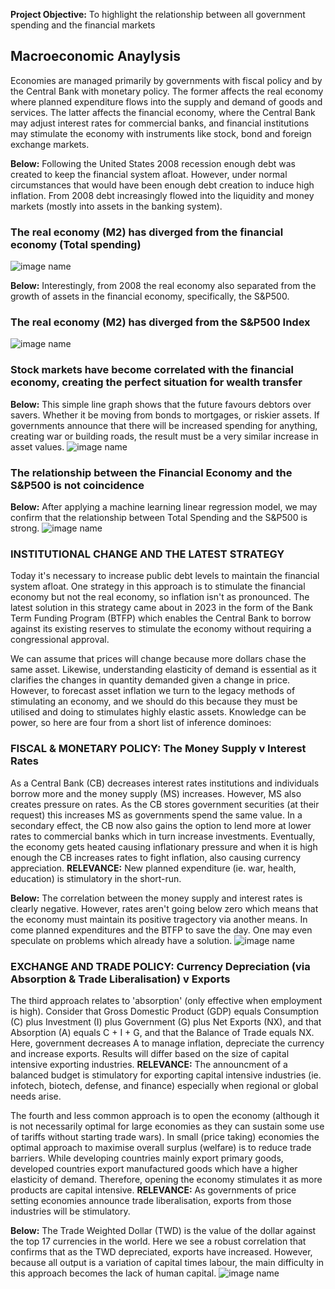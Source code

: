 **Project Objective:** To highlight the relationship between all government spending and the financial markets

## Macroeconomic Anaylysis
Economies are managed primarily by governments with fiscal policy and by the Central Bank with monetary policy. The former affects the real economy where planned expenditure flows into the supply and demand of goods and services. The latter affects the financial economy, where the Central Bank may adjust interest rates for commercial banks, and financial institutions may stimulate the economy with instruments like stock, bond and foreign exchange markets.

**Below:** Following the United States 2008 recession enough debt was created to keep the financial system afloat. However, under normal circumstances that would have been enough debt creation to induce high inflation. From 2008 debt increasingly flowed into the liquidity and money markets (mostly into assets in the banking system).
### The real economy (M2) has diverged from the financial economy (Total spending)
![image name](image.jpg)


**Below:** Interestingly, from 2008 the real economy also separated from the growth of assets in the financial economy, specifically, the S&P500.
### The real economy (M2) has diverged from the S&P500 Index
![image name](image.jpg)


### Stock markets have become correlated with the financial economy, creating the perfect situation for wealth transfer
**Below:** This simple line graph shows that the future favours debtors over savers. Whether it be moving from bonds to mortgages, or riskier assets. If governments announce that there will be increased spending for anything, creating war or building roads, the result must be a very similar increase in asset values.
![image name](image.jpg)


### The relationship between the Financial Economy and the S&P500 is not coincidence
**Below:** After applying a machine learning linear regression model, we may confirm that the relationship between Total Spending and the S&P500 is strong.
![image name](image.jpg)

### INSTITUTIONAL CHANGE AND THE LATEST STRATEGY
Today it's necessary to increase public debt levels to maintain the financial system afloat. One strategy in this approach is to stimulate the financial economy but not the real economy, so inflation isn't as pronounced. The latest solution in this strategy came about in 2023 in the form of the Bank Term Funding Program (BTFP) which enables the Central Bank to borrow against its existing reserves to stimulate the economy without requiring a congressional approval. 

We can assume that prices will change because more dollars chase the same asset. Likewise, understanding elasticity of demand is essential as it clarifies the changes in quantity demanded given a change in price. However, to forecast asset inflation we turn to the legacy methods of stimulating an economy, and we should do this because they must be utilised and doing to stimulates highly elastic assets. Knowledge can be power, so here are four from a short list of inference dominoes:

### FISCAL & MONETARY POLICY: The Money Supply v Interest Rates
As a Central Bank (CB) decreases interest rates institutions and individuals borrow more and the money supply (MS) increases. However, MS also creates pressure on rates. As the CB stores government securities (at their request) this increases MS as governments spend the same value. In a secondary effect, the CB now also gains the option to lend more at lower rates to commercial banks which in turn increase investments. Eventually, the economy gets heated causing inflationary pressure and when it is high enough the CB increases rates to fight inflation, also causing currency appreciation. **RELEVANCE:** New planned expenditure (ie. war, health, education) is stimulatory in the short-run. 

**Below:** The correlation between the money supply and interest rates is clearly negative. However, rates aren't going below zero which means that the economy must maintain its positive tragectory via another means. In come planned expenditures and the BTFP to save the day. One may even speculate on problems which already have a solution.
![image name](image.jpg)


### EXCHANGE AND TRADE POLICY: Currency Depreciation (via Absorption & Trade Liberalisation) v Exports
The third approach relates to 'absorption' (only effective when employment is high). Consider that Gross Domestic Product (GDP) equals Consumption (C) plus Investment (I) plus Government (G) plus Net Exports (NX), and that Absorption (A) equals C + I + G, and that the Balance of Trade equals NX. Here, government decreases A to manage inflation, depreciate the currency and increase exports. Results will differ based on the size of capital intensive exporting industries. **RELEVANCE:** The announcment of a balanced budget is stimulatory for exporting capital intensive industries (ie. infotech, biotech, defense, and finance) especially when regional or global needs arise.

The fourth and less common approach is to open the economy (although it is not necessarily optimal for large economies as they can sustain some use of tariffs without starting trade wars). In small (price taking) economies the optimal approach to maximise overall surplus (welfare) is to reduce trade barriers. While developing countries mainly export primary goods, developed countries export manufactured goods which have a higher elasticity of demand. Therefore, opening the economy stimulates it as more products are capital intensive. **RELEVANCE:** As governments of price setting economies announce trade liberalisation, exports from those industries will be stimulatory.

**Below:** The Trade Weighted Dollar (TWD) is the value of the dollar against the top 17 currencies in the world. Here we see a robust correlation that confirms that as the TWD depreciated, exports have increased. However, because all output is a variation of capital times labour, the main difficulty in this approach becomes the lack of human capital.
![image name](image.jpg)

